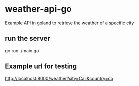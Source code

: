 # weather-api-go

Example API in goland to retrieve the weather of a specific city

## run the server

go run ./main.go

## Example url for testing

<http://localhost:8000/weather?city=Cali&country=co>

